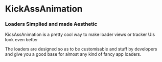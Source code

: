 # KickAssAnimation

### Loaders Simplied and made Aesthetic

KicsAssAnimation is a pretty cool way to make loader views or tracker UIs look even better

The loaders are designed so as to be customisable and stuff by developers and give you a good base for almost any kind of 
fancy app loaders.
